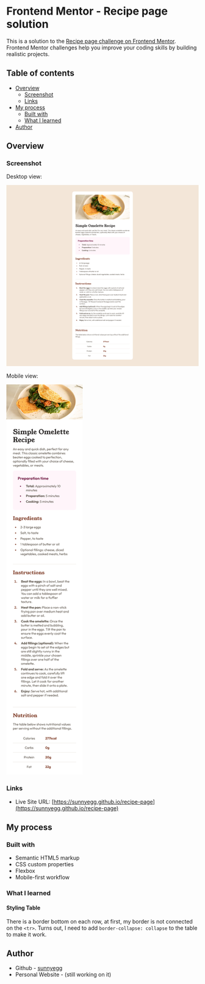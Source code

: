 # Frontend Mentor - Recipe page solution

This is a solution to the [Recipe page challenge on Frontend Mentor](https://www.frontendmentor.io/challenges/recipe-page-KiTsR8QQKm). Frontend Mentor challenges help you improve your coding skills by building realistic projects.

## Table of contents

- [Overview](#overview)
  - [Screenshot](#screenshot)
  - [Links](#links)
- [My process](#my-process)
  - [Built with](#built-with)
  - [What I learned](#what-i-learned)
- [Author](#author)

## Overview

### Screenshot

Desktop view:

![](./doc/recipe-page-desktop.png)

Mobile view:

![](./doc/recipe-page-mobile.png)

### Links

- Live Site URL: [https://sunnyegg.github.io/recipe-page](https://sunnyegg.github.io/recipe-page)

## My process

### Built with

- Semantic HTML5 markup
- CSS custom properties
- Flexbox
- Mobile-first workflow

### What I learned

#### Styling Table

There is a border bottom on each row, at first, my border is not connected on the `<tr>`. Turns out, I need to add `border-collapse: collapse` to the table to make it work.

## Author

- Github - [sunnyegg](https://github.com/sunnyegg)
- Personal Website - (still working on it)
